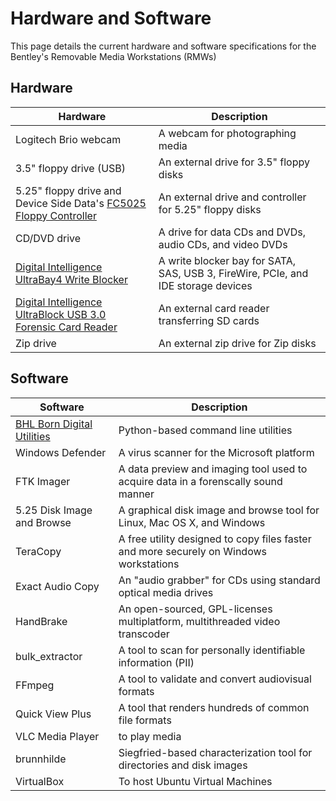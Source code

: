 # Hardware and Software
This page details the current hardware and software specifications for the Bentley's Removable Media Workstations (RMWs)

## Hardware
| Hardware | Description |
| --- | --- |
| Logitech Brio webcam | A webcam for photographing media |
| 3.5" floppy drive (USB) | An external drive for 3.5" floppy disks |
| 5.25" floppy drive and Device Side Data's [FC5025 Floppy Controller](http://www.deviceside.com/fc5025.html) | An external drive and controller for 5.25" floppy disks |
| CD/DVD drive | A drive for data CDs and DVDs, audio CDs, and video DVDs |
| [Digital Intelligence UltraBay4 Write Blocker](https://digitalintelligence.com/store/products/ultrabay-4-write-blocker) | A write blocker bay for SATA, SAS, USB 3, FireWire, PCIe, and IDE storage devices |
| [Digital Intelligence UltraBlock USB 3.0 Forensic Card Reader](https://digitalintelligence.com/store/products/w2525) | An external card reader transferring SD cards |
| Zip drive | An external zip drive for Zip disks |

## Software
| Software | Description |
| --- | --- |
| [BHL Born Digital Utilities](https://github.com/bentley-historical-library/bhl_born_digital_utils) | Python-based command line utilities |
| Windows Defender | A virus scanner for the Microsoft platform |
| FTK Imager | A data preview and imaging tool used to acquire data in a forenscally sound manner |
| 5.25 Disk Image and Browse | A graphical disk image and browse tool for Linux, Mac OS X, and Windows |
| TeraCopy | A free utility designed to copy files faster and more securely on Windows workstations |
| Exact Audio Copy | An "audio grabber" for CDs using standard optical media drives |
| HandBrake | An open-sourced, GPL-licenses multiplatform, multithreaded video transcoder |
| bulk_extractor | A tool to scan for personally identifiable information (PII) |
| FFmpeg | A tool to validate and convert audiovisual formats |
| Quick View Plus | A tool that renders hundreds of common file formats |
| VLC Media Player | to play media |
| brunnhilde | Siegfried-based characterization tool for directories and disk images |
| VirtualBox | To host Ubuntu Virtual Machines |